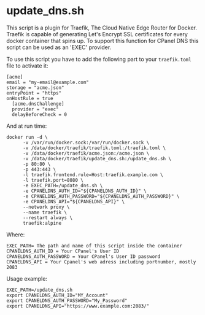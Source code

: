 # update_dns.sh
This script is a plugin for Traefik, The Cloud Native Edge Router for Docker.
Traefik is capable of generating Let's Encrypt SSL certificates for every docker container that spins up.
To support this function for CPanel DNS this script can be used as an 'EXEC' provider.

To use this script you have to add the following part to your `traefik.toml` file to activate it:

```
[acme]
email = "my-email@example.com"
storage = "acme.json"
entryPoint = "https"
onHostRule = true
  [acme.dnsChallenge]
  provider = "exec"
  delayBeforeCheck = 0
```

And at run time:

```
docker run -d \
      -v /var/run/docker.sock:/var/run/docker.sock \
      -v /data/docker/traefik/traefik.toml:/traefik.toml \
      -v /data/docker/traefik/acme.json:/acme.json \
      -v /data/docker/traefik/update_dns.sh:/update_dns.sh \
      -p 80:80 \
      -p 443:443 \
      -l traefik.frontend.rule=Host:traefik.example.com \
      -l traefik.port=8080 \
      -e EXEC_PATH=/update_dns.sh \
      -e CPANELDNS_AUTH_ID="${CPANELDNS_AUTH_ID}" \
      -e CPANELDNS_AUTH_PASSWORD="${CPANELDNS_AUTH_PASSWORD}" \
      -e CPANELDNS_API="${CPANELDNS_API}" \
      --network proxy \
      --name traefik \
      --restart always \
      traefik:alpine
```

Where:
```
EXEC_PATH= The path and name of this script inside the container
CPANELDNS_AUTH_ID = Your CPanel's User ID
CPANELDNS_AUTH_PASSWORD = Your CPanel's User ID password
CPANELDNS_API = Your Cpanel's web adress including portnumber, mostly 2083
```

Usage example:
```
EXEC_PATH=/update_dns.sh
export CPANELDNS_AUTH_ID="MY_Account"
export CPANELDNS_AUTH_PASSWORD="My_Password"
export CPANELDNS_API="https://www.example.com:2083/"
```
